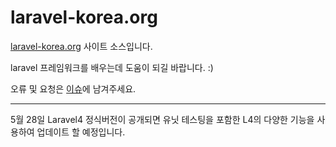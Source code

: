 # laravel-korea.org

[laravel-korea.org](http://laravel-korea.org) 사이트 소스입니다.

laravel 프레임워크를 배우는데 도움이 되길 바랍니다. :)

오류 및 요청은 [이슈](https://github.com/thisiskaden/laravel-korea/issues)에 남겨주세요.

----

5월 28일 Laravel4 정식버전이 공개되면 유닛 테스팅을 포함한 L4의 다양한 기능을 사용하여 업데이트 할 예정입니다.